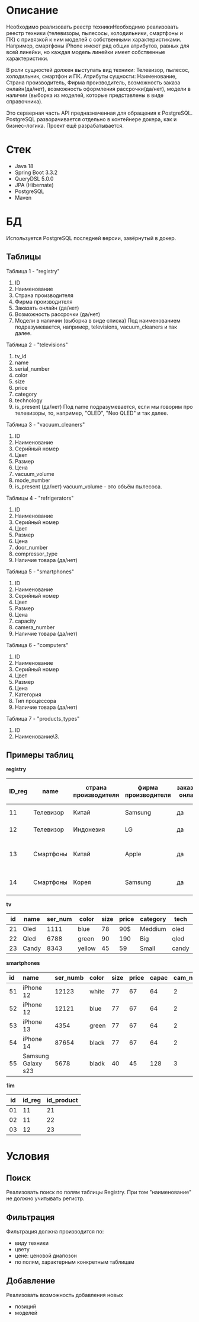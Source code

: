 # Описание
Необходимо реализовать реестр техникиНеобходимо реализовать реестр техники (телевизоры, пылесосы, холодильники, 
смартфоны и ПК) с привязкой к ним моделей с собственными характеристиками. Например, смартфоны iPhone имеют ряд общих 
атрибутов, равных для всей линейки, но каждая модель линейки имеет собственные характеристики.

В роли сущностей должен выступать вид техники: Телевизор, пылесос, холодильник, смартфон и ПК. Атрибуты сущности: 
Наименование, Страна производитель, Фирма производитель, возможность заказа онлайн(да/нет), возможность оформления 
рассрочки(да/нет), модели в наличии (выборка из моделей, которые представлены в виде справочника).

Это серверная часть API предназначенная для обращения к PostgreSQL.
PostgreSQL разворачивается отдельно в контейнере докера, как и бизнес-логика.
Проект ещё разрабатывается.
# Стек
- Java 18
- Spring Boot 3.3.2
- QueryDSL 5.0.0
- JPA (Hibernate)
- PostgreSQL
- Maven
# БД
Используется PostgreSQL последней версии, завёрнутый в докер.
## Таблицы
Таблица 1 - "registry"
1. ID
2. Наименование
3. Страна производителя
4. Фирма производителя
5. Заказать онлайн (да/нет)
6. Возможность рассрочки (да/нет)
7. Модели в наличии (выборка в виде списка)
   Под наименованием подразумевается, например, televisions, vacuum_cleaners и так далее.

Таблица 2 - "televisions"
1. tv_id
2. name
3. serial_number
4. color
5. size
6. price
7. category
8. technology
9. is_present (да/нет)
   Под name подразумевается, если мы говорим про телевизоры, то, например, "OLED",  "Neo QLED" и так далее.

Таблица 3 - "vacuum_cleaners"
1. ID
2. Наименование
3. Серийный номер
4. Цвет
5. Размер
6. Цена
7. vacuum_volume
8. mode_number
9. is_present (да/нет)
   vacuum_volume - это объём пылесоса.

Таблицы 4 - "refrigerators"
1. ID
2. Наименование
3. Серийный номер
4. Цвет
5. Размер
6. Цена
7. door_number
8. compressor_type
9. Наличие товара (да/нет)

Таблица 5 - "smartphones"
1. ID
2. Наименование
3. Серийный номер
4. Цвет
5. Размер
6. Цена
7. capacity
8. camera_number
9. Наличие товара (да/нет)

Таблица 6 - "computers"
1. ID
2. Наименование
3. Серийный номер
4. Цвет
5. Размер
6. Цена
7. Категория
8. Тип процессора
9. Наличие товара (да/нет)

Таблица 7 - "products_types"
1. ID
2. Наименование\3.
## Примеры таблиц
**registry**

| ID_reg | name      | страна производителя | фирма производителя | заказать онлайн | рассрочка | модели в наличии                  |
| ------ | --------- | -------------------- | ------------------- | --------------- | --------- | --------------------------------- |
| 11     | Телевизор | Китай                | Samsung             | да              | да        | Oled, Qled                        |
| 12     | Телевизор | Индонезия            | LG                  | да              | да        | Candy, Hi                         |
| 13     | Смартфоны | Китай                | Apple               | да              | да        | iPhone 12<br>iPhone13<br>iPhone14 |
| 14     | Смартфоны | Корея                | Samsung             | да              | да        | Samsung Galaxy s23                |

**tv**

| id  | name  | ser_num | color  | size | price | category | tech  | is_present |
| --- | ----- | ------- | ------ | ---- | ----- | -------- | ----- | ---------- |
| 21  | Oled  | 1111    | blue   | 78   | 90$   | Meddium  | oled  | yes        |
| 22  | Qled  | 6788    | green  | 90   | 190   | Big      | qled  | yes        |
| 23  | Candy | 8343    | yellow | 45   | 59    | Small    | candy | no         |

**smartphones**

| id  | name               | ser_numb | color | size | price | capac | cam_num | is_present |
| :-- | :----------------- | :------- | :---- | :--- | :---- | :---- | :------ | :--------- |
| 51  | iPhone 12          | 12123    | white | 77   | 67    | 64    | 2       | y          |
| 52  | iPhone 12          | 12121    | blue  | 77   | 67    | 64    | 2       | y          |
| 53  | iPhone 13          | 4354     | green | 77   | 67    | 64    | 2       | y          |
| 54  | iPhone 14          | 87654    | black | 77   | 67    | 64    | 2       | y          |
| 55  | Samsung Galaxy s23 | 5678     | bladk | 40   | 45    | 128   | 3       | y          |

**1im**

| id  | id_reg | id_product |
| --- | ------ | ---------- |
| 01  | 11     | 21         |
| 02  | 11     | 22         |
| 03  | 12     | 23         |

# Условия
## Поиск
Реализовать поиск по полям таблицы Registry. При том "наименование" не должно учитывать регистр.
## Фильтрация
Фильтрация должна производится по:
- виду техники
- цвету
- цене: ценовой диапозон
- по полям, характерным конкретным таблицам
## Добавление
Реализовать возможность добавления новых
- позиций
- моделей